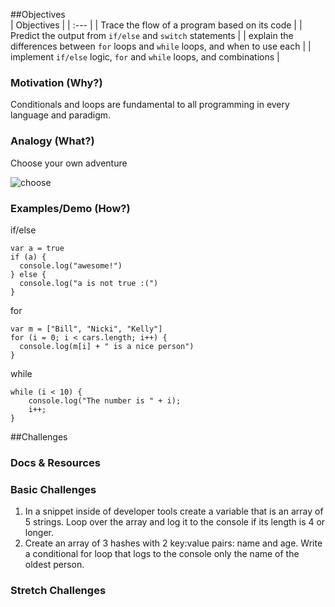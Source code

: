 
##Objectives  
| Objectives |
| :--- |
| Trace the flow of a program based on its code |
| Predict the output from `if/else` and `switch` statements |
| explain the differences between `for` loops and `while` loops, and when to use each |
| implement `if/else` logic, `for` and `while` loops, and combinations |

### Motivation (Why?)

Conditionals and loops are fundamental to all programming in every language and paradigm.

### Analogy (What?)

Choose your own adventure

![choose](http://www.liketotally80s.com/wp-content/uploads/2014/03/choose-your-own-adventure.jpg)

### Examples/Demo (How?)

if/else
```
var a = true
if (a) {
  console.log("awesome!")
} else {
  console.log("a is not true :(")
}
```

for
```
var m = ["Bill", "Nicki", "Kelly"]
for (i = 0; i < cars.length; i++) {
  console.log(m[i] + " is a nice person")
}

```

while
```
while (i < 10) {
    console.log("The number is " + i);
    i++;
}
```

##Challenges

### Docs & Resources

### Basic Challenges
1. In a snippet inside of developer tools create a variable that is an array of 5 strings. Loop over the array and log it to the console if its length is 4 or longer.
2. Create an array of 3 hashes with 2 key:value pairs: name and age. Write a conditional for loop that logs to the console only the name of the oldest person.

### Stretch Challenges

